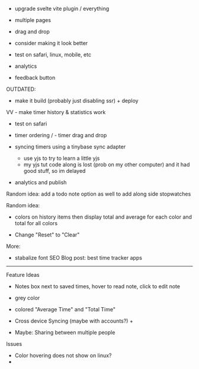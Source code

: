 

- upgrade svelte vite plugin / everything


- multiple pages
- drag and drop
- consider making it look better
- test on safari, linux, mobile, etc

- analytics
- feedback button








OUTDATED:
- make it build (probably just disabling ssr) + deploy

VV - make timer history & statistics work

- test on safari

- timer ordering / - timer drag and drop


- syncing timers using a tinybase sync adapter
    - use yjs to try to learn a little yjs
    - my yjs tut code along is lost (prob on my other computer) and it had good stuff, so im delayed



- analytics and publish



Random idea:
add a todo note option as well to add along side stopwatches

Random idea:
- colors on history items then display total and average for each color and total for all colors

- Change "Reset" to "Clear"


More:
- stabalize font
SEO Blog post: best time tracker apps




---

Feature Ideas
- Notes box next to saved times, hover to read note, click to edit note
- grey color
- colored "Average Time" and "Total Time"

- Cross device Syncing (maybe with accounts?) +
- Maybe: Sharing between multiple people


Issues
- Color hovering does not show on linux?
- 
